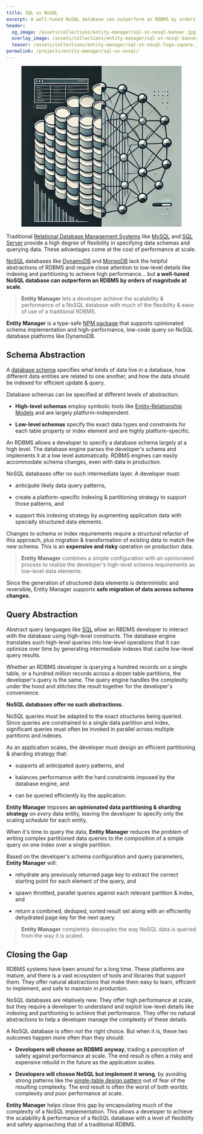 ```yaml
---
title: SQL vs NoSQL
excerpt: A well-tuned NoSQL database can outperform an RDBMS by orders of magnitude at scale... but not for free! **Entity Manager** helps close the gap.
header:
  og_image: /assets/collections/entity-manager/sql-vs-nosql-banner.jpg
  overlay_image: /assets/collections/entity-manager/sql-vs-nosql-banner-half.jpg
  teaser: /assets/collections/entity-manager/sql-vs-nosql-logo-square.jpg
permalink: /projects/entity-manager/sql-vs-nosql/
---
```


<figure class="align-left drop-image">
    <img src="/assets/collections/entity-manager/sql-vs-nosql-square.jpg">
</figure>

Traditional [Relational Database Management Systems](https://en.wikipedia.org/wiki/Relational_database) like [MySQL](https://www.mysql.com/) and [SQL Server](https://www.microsoft.com/en-us/sql-server) provide a high degree of flexibility in specifying data schemas and querying data. These advantages come at the cost of performance at scale.

[NoSQL](https://en.wikipedia.org/wiki/NoSQL) databases like [DynamoDB](https://aws.amazon.com/dynamodb/) and [MongoDB](https://www.mongodb.com/) lack the helpful abstractions of RDBMS and require close attention to low-level details like indexing and partitioning to achieve high performance... but **a well-tuned NoSQL database can outperform an RDBMS by orders of magnitude at scale**.

> **Entity Manager** lets a developer achieve the scalability & performance of a NoSQL database with much of the flexibility & ease of use of a traditional RDBMS.

**Entity Manager** is a type-safe [NPM package](https://npmjs.com/karmaniverous/entity-manager) that supports opinionated schema implementation and high-performance, low-code query on NoSQL database platforms like DynamoDB.

## Schema Abstraction

A [database schema](https://en.wikipedia.org/wiki/Database_schema) specifies what kinds of data live in a database, how different data entities are related to one another, and how the data should be indexed for efficient update & query.

Database schemas can be specified at different levels of abstraction:

- **High-level schemas** employ symbolic tools like [Entity-Relationship Models](https://en.wikipedia.org/wiki/Entity%E2%80%93relationship_model) and are largely platform-independent.

- **Low-level schemas** specify the exact data types and constraints for each table property or index element and are highly platform-specific.

An RDBMS allows a developer to specify a database schema largely at a high level. The database engine parses the developer's schema and implements it at a low level automatically. RDBMS engines can easily accommodate schema changes, even with data in production.

NoSQL databases offer no such intermediate layer. A developer must:

- anticipate likely data query patterns,

- create a platform-specific indexing & partitioning strategy to support those patterns, and

- support this indexing strategy by augmenting application data with specially structured data elements.

Changes to schema or index requirements require a structural refactor of this approach, plus migration & transformation of existing data to match the new schema. This is an **expensive and risky** operation on production data.

> **Entity Manager** combines a simple configuration with an opinionated process to realize the developer's high-level schema requirements as low-level data elements.

Since the generation of structured data elements is deterministic and reversible, Entity Manager supports **safe migration of data across schema changes.**

## Query Abstraction

Abstract query languages like [SQL](https://en.wikipedia.org/wiki/SQL) allow an RBDMS developer to interact with the database using high-level constructs. The database engine translates such high-level queries into low-level operations that it can optimize over time by generating intermediate indexes that cache low-level query results.

Whether an RDBMS developer is querying a hundred records on a single table, or a hundred million records across a dozen table partitions, the developer's query is the same. The query engine handles the complexity under the hood and stitches the result together for the developer's convenience.

**NoSQL databases offer no such abstractions.**

NoSQL queries must be adapted to the exact structures being queried. Since queries are constrained to a single data partition and index, significant queries must often be invoked in parallel across multiple partitions and indexes.

As an application scales, the developer must design an efficient partitioning & sharding strategy that:

- supports all anticipated query patterns, and

- balances performance with the hard constraints imposed by the database engine, and

- can be queried efficiently by the application.

**Entity Manager** imposes **an opinionated data partitioning & sharding strategy** on _every_ data entity, leaving the developer to specify only the scaling _schedule_ for each entity.

When it's time to query the data, **Entity Manager** reduces the problem of writing complex partitioned data queries to the composition of a simple query on one index over a single partition.

Based on the developer's schema configuration and query parameters, **Entity Manager** will:

- rehydrate any previously returned page key to extract the correct starting point for each element of the query, and

- spawn throttled, parallel queries against each relevant partition & index, and

- return a combined, deduped, sorted result set along with an efficiently dehydrated page key for the next query.

> **Entity Manager** completely decouples the way NoSQL data is queried from the way it is scaled.

## Closing the Gap

RDBMS systems have been around for a long time. These platforms are mature, and there is a vast ecosystem of tools and libraries that support them. They offer natural abstractions that make them easy to learn, efficient to implement, and safe to maintain in production.

NoSQL databases are relatively new. They offer high performance at scale, but they require a developer to understand and exploit low-level details like indexing and partitioning to achieve that performance. They offer no natural abstractions to help a developer manage the complexity of these details.

A NoSQL database is often _not_ the right choice. But when it is, these two outcomes happen more often than they should:

- **Developers will choose an RDBMS anyway**, trading a perception of safety against performance at scale. The end result is often a risky and expensive rebuild in the future as the application scales.

- **Developers will choose NoSQL but implement it wrong**, by avoiding strong patterns like the [single-table design pattern](https://aws.amazon.com/blogs/compute/creating-a-single-table-design-with-amazon-dynamodb/) out of fear of the resulting complexity. The end result is often the worst of both worlds: complexity _and_ poor performance at scale.

**Entity Manager** helps close this gap by encapsulating much of the complexity of a NoSQL implementation. This allows a developer to achieve the scalability & performance of a NoSQL database with a level of flexibility and safety approaching that of a traditional RDBMS.
